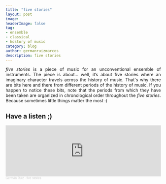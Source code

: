 ```yaml
---
title: "five stories"
layout: post
image:  
headerImage: false
tag:
- ensemble
- classical
- hostory of music
category: blog
author: germanruizmarcos
description: five stories
---
```


<p style='text-align: justify;'><em>five stories</em> is a piece of music for an unconventional ensemble of instruments. The piece is about… well, it’s about five stories where an imaginary character travels across the history of music. That's why there are bits here and there from different periods of the history of music. If you happen to notice these bits, note that the periods from which they have been taken are organized in chronological order throughout the <em>five stories</em>. Because sometimes little things matter the most :)</p>


## Have a listen ;)

<iframe width="100%" height="166" scrolling="no" frameborder="no" allow="autoplay" src="https://w.soundcloud.com/player/?url=https%3A//api.soundcloud.com/tracks/1137621874%3Fsecret_token%3Ds-XIkTtqcnxXn&color=%2318db37&auto_play=false&hide_related=false&show_comments=true&show_user=true&show_reposts=false&show_teaser=true"></iframe><div style="font-size: 10px; color: #cccccc;line-break: anywhere;word-break: normal;overflow: hidden;white-space: nowrap;text-overflow: ellipsis; font-family: Interstate,Lucida Grande,Lucida Sans Unicode,Lucida Sans,Garuda,Verdana,Tahoma,sans-serif;font-weight: 100;"><a href="https://soundcloud.com/german-ruiz-115551229" title="Germán Ruiz" target="_blank" style="color: #cccccc; text-decoration: none;">Germán Ruiz</a> · <a href="https://soundcloud.com/german-ruiz-115551229/history-of-music/s-XIkTtqcnxXn" title="five stories" target="_blank" style="color: #cccccc; text-decoration: none;">five stories</a></div>